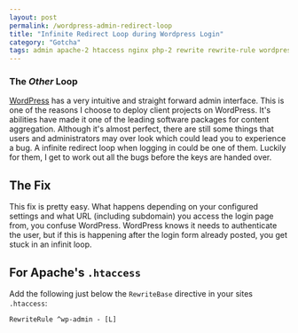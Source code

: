 ```yaml
---
layout: post
permalink: /wordpress-admin-redirect-loop
title: "Infinite Redirect Loop during Wordpress Login"
category: "Gotcha"
tags: admin apache-2 htaccess nginx php-2 rewrite rewrite-rule wordpress
---
```

### The _Other_ Loop

[WordPress](http://www.wordpress.com) has a very intuitive and straight forward admin interface. This is one of the reasons I choose to deploy client projects on WordPress. It's abilities have made it one of the leading software packages for content aggregation. Although it's almost perfect, there are still some things that users and administrators may over look which could lead you to experience a bug. A infinite redirect loop when logging in could be one of them. Luckily for them, I get to work out all the bugs before the keys are handed over.

## The Fix

This fix is pretty easy. What happens depending on your configured settings and what URL (including subdomain) you access the login page from, you confuse WordPress. WordPress knows it needs to authenticate the user, but if this is happening after the login form already posted, you get stuck in an infinit loop.

## For Apache's `.htaccess`

Add the following just below the `RewriteBase` directive in your sites `.htaccess`:

    RewriteRule ^wp-admin - [L]

